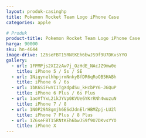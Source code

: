 ```yaml
---
layout: produk-casinghp
title: Pokemon Rocket Team Logo iPhone Case
categories: apple

# Produk
product-title: Pokemon Rocket Team Logo iPhone Case
harga: 90000
sku: hn-4644
image-drive: 1Z6seFBT15RNtKEh6bwJS9f9U7DKvsYYO
gallery:
  - url: 1FPMPjs2XI2zAw7j_OzHdE_NAcJZ9mw0e
    title: iPhone 5 / 5s / SE
  - url: 1NigynelhhpjrmNnkyBfDR6qRoOB5HABh
    title: iPhone 6 / 6s
  - url: 1bK6SiFwVI1TgXdpdSu_kHcbPY6-JGQuP
    title: iPhone 6 Plus / 6s Plus
  - url: 1aoVfYxL2ikJYVp0KVUe6YKrRNh4wuzuN
    title: iPhone 7 / 8
  - url: 1N0P29A8gmjh6ESdJdnElrHBMZpj-LU2l
    title: iPhone 7 Plus / 8 Plus
  - url: 1Z6seFBT15RNtKEh6bwJS9f9U7DKvsYYO
    title: iPhone X
---
```

